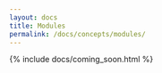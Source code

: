 ```yaml
---
layout: docs
title: Modules
permalink: /docs/concepts/modules/
---
```


{% include docs/coming_soon.html %}